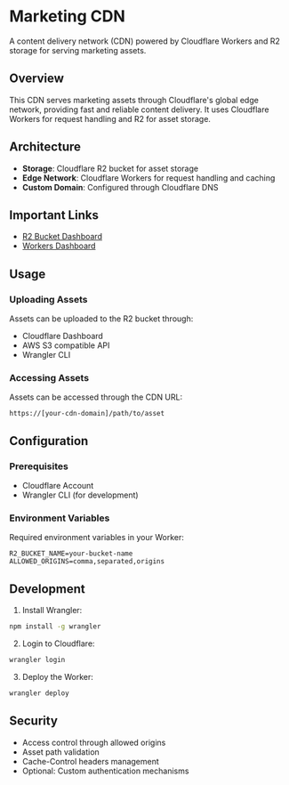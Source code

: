 # Marketing CDN

A content delivery network (CDN) powered by Cloudflare Workers and R2 storage for serving marketing assets.

## Overview

This CDN serves marketing assets through Cloudflare's global edge network, providing fast and reliable content delivery. It uses Cloudflare Workers for request handling and R2 for asset storage.

## Architecture

- **Storage**: Cloudflare R2 bucket for asset storage
- **Edge Network**: Cloudflare Workers for request handling and caching
- **Custom Domain**: Configured through Cloudflare DNS

## Important Links

- [R2 Bucket Dashboard](https://dash.cloudflare.com/1df4880142e9b3ccb4341bf7e97c57ff/workers/services/view/marketing-cdn/production?time-window=1440&versionFilter=all)
- [Workers Dashboard](https://dash.cloudflare.com/1df4880142e9b3ccb4341bf7e97c57ff/r2/default/buckets/marketing-cdn)

## Usage

### Uploading Assets

Assets can be uploaded to the R2 bucket through:

- Cloudflare Dashboard
- AWS S3 compatible API
- Wrangler CLI

### Accessing Assets

Assets can be accessed through the CDN URL:

```
https://[your-cdn-domain]/path/to/asset
```

## Configuration

### Prerequisites

- Cloudflare Account
- Wrangler CLI (for development)

### Environment Variables

Required environment variables in your Worker:

```
R2_BUCKET_NAME=your-bucket-name
ALLOWED_ORIGINS=comma,separated,origins
```

## Development

1. Install Wrangler:

```bash
npm install -g wrangler
```

2. Login to Cloudflare:

```bash
wrangler login
```

3. Deploy the Worker:

```bash
wrangler deploy
```

## Security

- Access control through allowed origins
- Asset path validation
- Cache-Control headers management
- Optional: Custom authentication mechanisms
